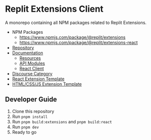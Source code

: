 # Replit Extensions Client

A monorepo containing all NPM packages related to Replit Extensions.

- NPM Packages
  - https://www.npmjs.com/package/@replit/extensions
  - https://www.npmjs.com/package/@replit/extensions-react
- [Repository](https://github.com/replit/extensions)
- [Documentation](https://docs.replit.com/extensions)
  - [Resources](https://docs.replit.com/extensions/resources)
  - [API Modules](https://docs.replit.com/extensions/category/api-reference)
  - [React Client](https://docs.replit.com/extensions/category/react)
- [Discourse Category](https://ask.replit.com/c/extensions)
- [React Extension Template](https://replit.com/@replit/React-Extension?v=1)
- [HTML/CSS/JS Extension Template](https://replit.com/@replit/HTMLCSSJS-Extension?v=1)

## Developer Guide
1. Clone this repository
2. Run `pnpm install`
3. Run `pnpm build:extensions` and `pnpm build:react`
4. Run `pnpm dev`
5. Ready to go